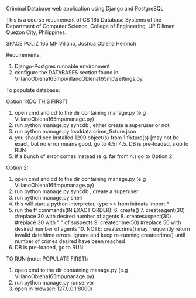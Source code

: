 Criminal Database web application using Django and PostgreSQL

This is a course requirement of
CS 165 Database Systems
of the Department of Computer Science, College of Engineering,
UP Diliman Quezon City, Philippines.

SPACE POLIZ
165 MP
Villano, Joshua
Oblena Heinrich

Requirements:
1. Django-Postgres runnable environment
2. configure the DATABASES section found in VillanoOblena165mp\VillanoOblena165mp\settings.py

To populate database:

Option 1:(DO THIS FIRST)
1. open cmd and cd to the dir containing manage.py (e.g VillanoOblena165mp\manage.py)
2. run python manage.py syncdb , either create a superuser or not.
3. run python manage.py loaddata crime_fixture.json
4. you should see Installed 1299 object(s) from 1 fixture(s) [may not be exact, but no error means good. go to 4.5]
    4.5. DB is pre-loaded, skip to RUN
5. if a bunch of error comes instead (e.g. far from 4.) go to Option 2.

Option 2:
1. open cmd and cd to the dir containing manage.py (e.g VillanoOblena165mp\manage.py)
2. run python manage.py syncdb , create a superuser
3. run python manage.py shell
4. this will start a python interpreter, type >>  from initdata import *
5. run the ff commands(IN EXACT ORDER):
    6. create()
    7. createagent(30)      #replace 30 with desired number of agents
    8. createsuspect(30)    #replace 30 with "  " of suspects
    9. createcrime(50)      #replace 50 with desired number of agents
    10. NOTE: createcrime() may frequently return invalid date/time errors. ignore and keep re-running createcrime()   until number of crimes desired have been reached
11. DB is pre-loaded, go to RUN

TO RUN (note: POPULATE FIRST):
1. open cmd to the dir containing manage.py (e.g VillanoOblena165mp\manage.py)
2. run python manage.py runserver
3. open in browser: 127.0.0.1:8000/
